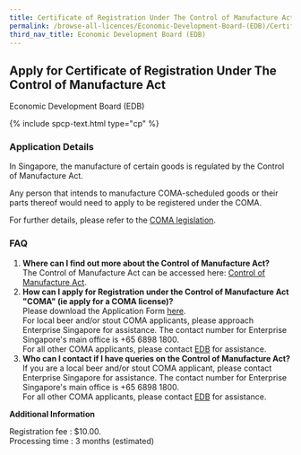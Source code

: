 ```yaml
---
title: Certificate of Registration Under The Control of Manufacture Act
permalink: /browse-all-licences/Economic-Development-Board-(EDB)/Certificate-of-Registration-Under-The-Control-of-Manufacture-Act
third_nav_title: Economic Development Board (EDB)
---
```


## Apply for Certificate of Registration Under The Control of Manufacture Act

Economic Development Board (EDB)

{% include spcp-text.html type="cp" %}

<H3>Application Details</H3>

<p>In Singapore, the manufacture of certain goods is regulated by the Control of Manufacture Act.</p>
<p>Any person that intends to manufacture COMA-scheduled goods or their parts thereof would need to apply to be registered under the COMA.</p>
<p>For further details, please refer to the <a href="https://sso.agc.gov.sg/Act/CMA1959" target="_blank" rel="noopener">COMA legislation</a>.</p>
<h3>FAQ</h3>
<ol>
<li><strong>Where can I find out more about the Control of Manufacture Act?</strong><br />The Control of Manufacture Act can be accessed here: <a href="https://sso.agc.gov.sg/Act/CMA1959" target="_blank" rel="noopener">Control of Manufacture Act</a>.</li>
<li><strong>How can I apply for Registration under the Control of Manufacture Act "COMA" (ie apply for a COMA license)?</strong><strong><br /></strong>Please download the Application Form <a title="" href="https://www.edb.gov.sg/content/dam/edb-en/how-we-help/incentive-and-schemes/COMA-Application-Form.docx" target="_blank" rel="noopener">here</a>.<strong><br /></strong>For local beer and/or stout COMA applicants, please approach Enterprise Singapore for assistance. The contact number for Enterprise Singapore's main office is +65 6898 1800.<br />For all other COMA applicants, please contact <a title="" href="https://www.edb.gov.sg/en/contact/contact-us.html" target="_blank" rel="noopener">EDB</a> for assistance.</li>
<li><strong>Who can I contact if I have queries on the Control of Manufacture Act?<br /></strong>If you are a local beer and/or stout COMA applicant, please contact Enterprise Singapore for assistance. The contact number for Enterprise Singapore's main office is +65 6898 1800.<br />For all other COMA applicants, please contact <a title="" href="https://www.edb.gov.sg/en/contact/contact-us.html" target="_blank" rel="noopener">EDB</a> for assistance.</li>
</ol>

<strong>Additional Information</strong>

<p>Registration fee : $10.00.<br />Processing time : 3 months (estimated)</p>

